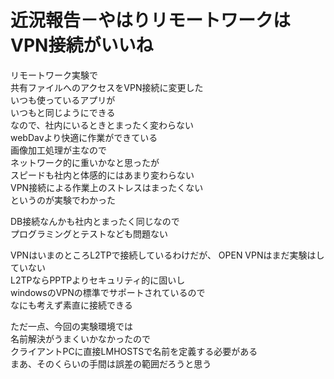 # 近況報告－やはりリモートワークはVPN接続がいいね  

リモートワーク実験で  
共有ファイルへのアクセスをVPN接続に変更した  
いつも使っているアプリが  
いつもと同じようにできる  
なので、社内にいるときとまったく変わらない  
webDavより快適に作業ができている  
画像加工処理が主なので  
ネットワーク的に重いかなと思ったが  
スピードも社内と体感的にはあまり変わらない  
VPN接続による作業上のストレスはまったくない  
というのが実験でわかった  

DB接続なんかも社内とまったく同じなので  
プログラミングとテストなども問題ない  

VPNはいまのところL2TPで接続しているわけだが、
OPEN VPNはまだ実験はしていない  
L2TPならPPTPよりセキュリティ的に固いし  
windowsのVPNの標準でサポートされているので  
なにも考えず素直に接続できる  

ただ一点、今回の実験環境では  
名前解決がうまくいかなかったので  
クライアントPCに直接LMHOSTSで名前を定義する必要がある  
まあ、そのくらいの手間は誤差の範囲だろうと思う  

